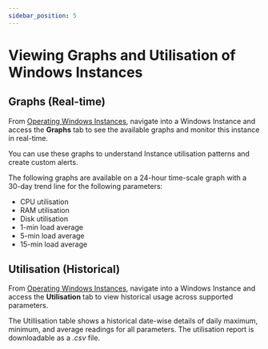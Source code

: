```yaml
---
sidebar_position: 5
---
```

# Viewing Graphs and Utilisation of Windows Instances

## Graphs (Real-time)

From [Operating Windows Instances](AboutWindowsInstances), navigate into a Windows Instance and access the **Graphs** tab to see the available graphs and monitor this instance in real-time.

You can use these graphs to understand Instance utilisation patterns and create custom alerts.

The following graphs are available on a 24-hour time-scale graph with a 30-day trend line for the following parameters:

- CPU utilisation
- RAM utilisation
- Disk utilisation
- 1-min load average
- 5-min load average
- 15-min load average

## Utilisation (Historical)

From [Operating Windows Instances](AboutWindowsInstances), navigate into a Windows Instance and access the **Utilisation** tab to view historical usage across supported parameters.

The Utillisation table shows a historical date-wise details of daily maximum, minimum, and average readings for all parameters. The utilisation report is downloadable as a _.csv_ file.
